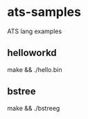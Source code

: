 # ats-samples
ATS lang examples


## helloworkd 

make && ./hello.bin

## bstree

make && ./bstreeg
